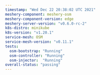 ```yaml
---
timestamp: "Wed Dec 22 20:38:02 UTC 2021"
meshery-component: meshery-osm
meshery-component-version: edge
meshery-server-version: "v0.6.0-rc-2"
k8s-distro: minikube
k8s-version: "v1.20.1"
service-mesh: OSM
service-mesh-version: "v0.11.1"
tests:
  osm-bootstrap: "Running"
  osm-controller: "Running"
  osm-injector:  "Running"
overall-status: "passing"
---
```

